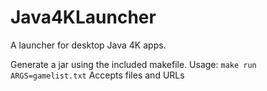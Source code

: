 # Java4KLauncher
A launcher for desktop Java 4K apps.

Generate a jar using the included makefile.
Usage: `make run ARGS=gamelist.txt`
Accepts files and URLs
